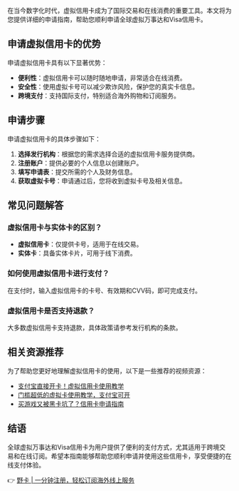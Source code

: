 在当今数字化时代，虚拟信用卡成为了国际交易和在线消费的重要工具。本文将为您提供详细的申请指南，帮助您顺利申请全球虚拟万事达和Visa信用卡。

## 申请虚拟信用卡的优势

申请虚拟信用卡具有以下显著优势：

- **便利性**：虚拟信用卡可以随时随地申请，非常适合在线消费。
- **安全性**：使用虚拟卡号可以减少欺诈风险，保护您的真实卡信息。
- **跨境支付**：支持国际支付，特别适合海外购物和订阅服务。

## 申请步骤

申请虚拟信用卡的具体步骤如下：

1. **选择发行机构**：根据您的需求选择合适的虚拟信用卡服务提供商。
2. **注册账户**：提供必要的个人信息以创建账户。
3. **填写申请表**：提交所需的个人及财务信息。
4. **获取虚拟卡号**：申请通过后，您将收到虚拟卡号及相关信息。

## 常见问题解答

### 虚拟信用卡与实体卡的区别？

- **虚拟信用卡**：仅提供卡号，适用于在线交易。
- **实体卡**：具备实体卡片，可用于线下消费。

### 如何使用虚拟信用卡进行支付？

在支付时，输入虚拟信用卡的卡号、有效期和CVV码，即可完成支付。

### 虚拟信用卡是否支持退款？

大多数虚拟信用卡支持退款，具体政策请参考发行机构的条款。

## 相关资源推荐

为了帮助您更好地理解虚拟信用卡的使用，以下是一些推荐的视频资源：

- [支付宝直接开卡！虚拟信用卡使用教学](https://bit.ly/bewildcard)
- [门槛超低的虚拟卡使用教学，支付宝可开](https://bit.ly/bewildcard)
- [买游戏又被黑卡坑了？信用卡申请指南](https://bit.ly/bewildcard)

## 结语

全球虚拟万事达和Visa信用卡为用户提供了便利的支付方式，尤其适用于跨境交易和在线订阅。希望本指南能够帮助您顺利申请并使用这些信用卡，享受便捷的在线支付体验。

👉 [野卡 | 一分钟注册，轻松订阅海外线上服务](https://bit.ly/bewildcard)